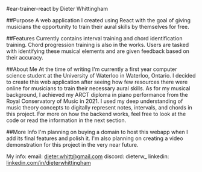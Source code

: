 #ear-trainer-react
by Dieter Whittingham

##Purpose
A web application I created using React with the goal of giving musicians the opportunity to train their aural skills by themselves for free.

##Features
Currently contains interval training and chord identification training. Chord progression training is also in the works.
Users are tasked with identifying these musical elements and are given feedback based on their accuracy.

##About Me
At the time of writing I'm currently a first year computer science student at the University of Waterloo in Waterloo, Ontario.
I decided to create this web application after seeing how few resources there were online
for musicians to train their necessary aural skills. 
As for my musical background, I achieved my ARCT diploma in piano performance from the Royal Conservatory of Music in 2021. I used my deep understanding of music theory concepts to digitally represent notes, intervals, and chords in this project. 
For more on how the backend works, feel free to look at the code or read the information in the next section.

##More Info
I'm planning on buying a domain to host this webapp when I add its final features and polish it. I'm also planning on creating a video demonstration for this project in the very near future.

My info:
email: dieter.whitt@gmail.com
discord: dieterw_
linkedin: [linkedin.com/in/dieterwhittingham](https://linkedin.com/in/dieterwhittingham)


